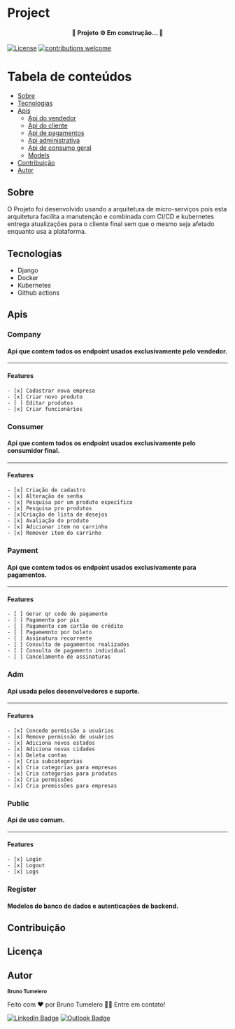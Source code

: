 # Project

<h4 align="center"> 
	🚧  Projeto ⚙️ Em construção...  🚧
</h4>

[![License](https://img.shields.io/badge/license-MIT-_red.svg)](https://opensource.org/licenses/MIT)
[![contributions welcome](https://img.shields.io/badge/contributions-welcome-brightgreen.svg?style=flat)](https://github.com/BrunoTumelero/Projeto_dev/issues)

Tabela de conteúdos
=================
<!--ts-->
   * [Sobre](#sobre)
   * [Tecnologias](#tecnologias)
   * [Apis](#apis)
      * [Api do vendedor](#company)
      * [Api do cliente](#consumer)
      * [Api de pagamentos](#payment)
      * [Api administrativa](#adm)
      * [Api de consumo geral](#public)
      * [Models](#register)
   * [Contribuição](#contribuição)
   * [Autor](#autor)
<!--te-->

## Sobre
  O Projeto foi desenvolvido usando a arquitetura de micro-serviços pois esta arquitetura facilita a manutenção e combinada com CI/CD e kubernetes entrega atualizações para o cliente final sem que o mesmo seja afetado enquanto usa a plataforma.

## Tecnologias
  - Django
  - Docker
  - Kubernetes
  - Github actions

## Apis

### Company
#### Api que contem todos os endpoint usados exclusivamente pelo vendedor.
---
#### Features
	- [x] Cadastrar nova empresa
	- [x] Criar novo produto
	- [ ] Editar produtos
	- [x] Criar funcionários 
### Consumer
#### Api que contem todos os endpoint usados exclusivamente pelo consumidor final.
---
#### Features
	- [x] Criação de cadastro
	- [x] Alteração de senha
	- [x] Pesquisa por um produto específico 
	- [x] Pesquisa pro produtos 
	- [x]Criação de lista de desejos
	- [x] Avaliação do produto
	- [x] Adicionar item no carrinho
	- [x] Remover item do carrinho

### Payment
#### Api que contem todos os endpoint usados exclusivamente para pagamentos.
---
#### Features
	- [ ] Gerar qr code de pagamento
	- [ ] Pagamento por pix
	- [ ] Pagamento com cartão de crédito
	- [ ] Pagamemnto por boleto
	- [ ] Assinatura recorrente
	- [ ] Consulta de pagamentos realizados
	- [ ] Consulta de pagamento indivídual
	- [ ] Cancelamento de assinaturas

### Adm
#### Api usada pelos desenvolvedores e suporte.
---
#### Features
	- [x] Concede permissão a usuários
	- [x] Remove permissão de usuários
	- [x] Adiciona novos estados
	- [x] Adiciona novas cidades
	- [x] Deleta contas
	- [x] Cria subcategorias
	- [x] Cria categorias para empresas
	- [x] Cria categorias para produtos
	- [x] Cria permissões
	- [x] Cria premissões para empresas

### Public
#### Api de uso comum.
---
#### Features
	- [x] Login
	- [x] Logout
	- [x] Logs

### Register
#### Modelos do banco de dados e autenticações de backend.


## Contribuição

## Licença

## Autor

 <sub><b>Bruno Tumelero</b></sub>


Feito com ❤️ por Bruno Tumelero 👋🏽 Entre em contato!

[![Linkedin Badge](https://img.shields.io/badge/-Bruno-blue?style=flat-square&logo=Linkedin&logoColor=white&link=https://www.linkedin.com/in/tgmarinho/)](https://www.linkedin.com/in/bruno-tumelero/) 
[![Outlook Badge](https://img.shields.io/badge/email--000?style=social&logo=microsoft-outlook&logoColor=0078d4&link=mailto:Bruno.Tumelero@outlook.com)](mailto:Bruno.Tumelero@outlook.com)
